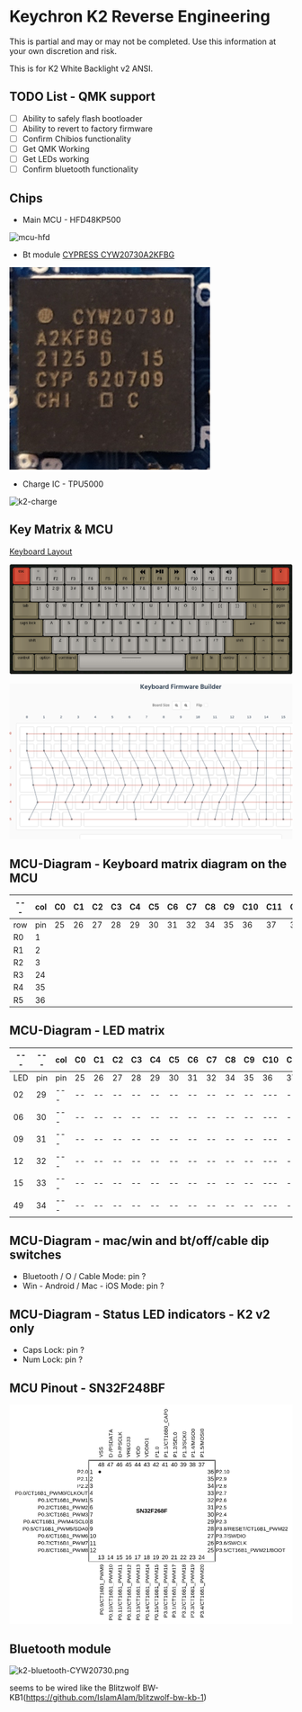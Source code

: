 # Keychron K2 Reverse Engineering

This is partial and may or may not be completed.
Use this information at your own discretion and risk.

This is for K2 White Backlight v2 ANSI.

## TODO List - QMK support
- [ ] Ability to safely flash bootloader
- [ ] Ability to revert to factory firmware
- [ ] Confirm Chibios functionality
- [ ] Get QMK Working
- [ ] Get LEDs working
- [ ] Confirm bluetooth functionality

## Chips
* Main MCU - HFD48KP500 

![mcu-hfd](./img/mcu-hfd.png)

* Bt module [CYPRESS CYW20730A2KFBG](https://www.infinite-electronic.ru/datasheet/2a-CYW20730A2KFBG.pdf)

![k2-bt](./img/k2-bt.png)

* Charge IC - TPU5000

![k2-charge](./img/k2-charge.png)

## Key Matrix & MCU
[Keyboard Layout ](http://www.keyboard-layout-editor.com/#/gists/592bca6f73c96e2903e64c1be3a7924d)

![Keyboard-layout](./img/k2-layout.png)

![Key-Matrix](./img/k2-wiring.png)

## MCU-Diagram - Keyboard matrix diagram on the MCU

| --- | col | C0 | C1 | C2 | C3 | C4 | C5 | C6 | C7 | C8 | C9 | C10 | C11 | C12 | C13 | C14 | C15 | C16 | C17 | C18 |
| --- | --- | -- | -- | -- | -- | -- | -- | -- | -- | -- | -- | --- | --- | --- | --- | --- | --- | --- | --- | --- |
| row | pin | 25 | 26 | 27 | 28 | 29 | 30 | 31 | 32 | 34 | 35 | 36  | 37  | 38  | 39  | 40  | 41  | 42  | 43  | 44  |
| R0  | 1  |    |    |    |    |    |    |    |    |    |    |     |     |     |     |     |     |     |     |     |
| R1  | 2  |    |    |    |    |    |    |    |    |    |    |     |     |     |     |     |     |     |     |     |
| R2  | 3  |    |    |    |    |    |    |    |    |    |    |     |     |     |     |     |     |     |     |     |
| R3  | 24  |    |    |    |    |    |    |    |    |    |    |     |     |     |     |     |     |     |     |     |
| R4  | 35  |    |    |    |    |    |    |    |    |    |    |     |     |     |     |     |     |     |     |     |
| R5  | 36  |    |    |    |    |    |    |    |    |    |    |     |     |     |     |     |     |     |     |     |

## MCU-Diagram - LED matrix

|  --- |  --- | col | C0 | C1 | C2 | C3 | C4 | C5 | C6 | C7 | C8 | C9 | C10 | C11 | C12 | C13 | C14 | C15 | C16 | C17 | C18 |
|  --- |  --- | --- | -- | -- | -- | -- | -- | -- | -- | -- | -- | -- | --  | --  | --  | --  | --  | --  | --  | --  | --  |
|  LED |  pin | pin | 25 | 26 | 27 | 28 | 29 | 30 | 31 | 32 | 34 | 35 | 36  | 37  | 38  | 39  | 40  | 41  | 42  | 43  | 44  |
|  02  |  29  | --- | -- | -- | -- | -- | -- | -- | -- | -- | -- | -- | --- | --- | --- | --- | --- | --- | --- | --- | --- |
|  06  |  30  | --- | -- | -- | -- | -- | -- | -- | -- | -- | -- | -- | --- | --- | --- | --- | --- | --- | --- | --- | --- |
|  09  |  31  | --- | -- | -- | -- | -- | -- | -- | -- | -- | -- | -- | --- | --- | --- | --- | --- | --- | --- | --- | --- |
|  12  |  32  | --- | -- | -- | -- | -- | -- | -- | -- | -- | -- | -- | --- | --- | --- | --- | --- | --- | --- | --- | --- |
|  15  |  33  | --- | -- | -- | -- | -- | -- | -- | -- | -- | -- | -- | --- | --- | --- | --- | --- | --- | --- | --- | --- |
|  49  |  34  | --- | -- | -- | -- | -- | -- | -- | -- | -- | -- | -- | --- | --- | --- | --- | --- | --- | --- | --- | --- |


## MCU-Diagram - mac/win and bt/off/cable dip switches

- Bluetooth / O / Cable Mode: pin ?
- Win - Android / Mac - iOS Mode: pin ?

## MCU-Diagram - Status LED indicators - K2 v2 only
- Caps Lock: pin ?
- Num Lock: pin ?

## MCU Pinout - SN32F248BF
![MCU-Pins](./img/MCU_SN32F268F.png)

## Bluetooth module
![k2-bluetooth-CYW20730.png](./img/K2-bt-CYW20730.png)

seems to be wired like the Blitzwolf BW-KB1(https://github.com/IslamAlam/blitzwolf-bw-kb-1)
